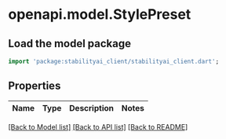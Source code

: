 # openapi.model.StylePreset

## Load the model package
```dart
import 'package:stabilityai_client/stabilityai_client.dart';
```

## Properties
Name | Type | Description | Notes
------------ | ------------- | ------------- | -------------

[[Back to Model list]](../README.md#documentation-for-models) [[Back to API list]](../README.md#documentation-for-api-endpoints) [[Back to README]](../README.md)


